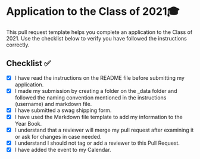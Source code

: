 # Application to the Class of 2021🎓

This pull request template helps you complete an application to the Class of 2021. Use the checklist below to verify you have followed the instructions correctly.

## Checklist ✅

- [x] I have read the instructions on the README file before submitting my application.
- [x] I made my submission by creating a folder on the _data folder and followed the naming convention mentioned in the instructions (username) and markdown file.
- [x] I have submitted a swag shipping form.
- [x] I have used the Markdown file template to add my information to the Year Book.
- [x] I understand that a reviewer will merge my pull request after examining it or ask for changes in case needed.
- [x] I understand I should not tag or add a reviewer to this Pull Request.
- [x] I have added the event to my Calendar.